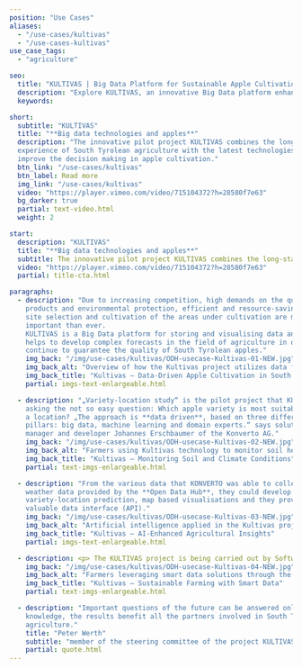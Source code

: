 ```yaml
---
position: "Use Cases"
aliases:
  - "/use-cases/kultivas"
  - "/use-cases-kultivas"
use_case_tags:
  - "agriculture"

seo:
  title: "KULTIVAS | Big Data Platform for Sustainable Apple Cultivation"
  description: "Explore KULTIVAS, an innovative Big Data platform enhancing decision-making in South Tyrolean apple farming through data-driven insights and machine learning."
  keywords:

short:
  subtitle: "KULTIVAS"
  title: "**Big data technologies and apples**"
  description: "The innovative pilot project KULTIVAS combines the long-standing
  experience of South Tyrolean agriculture with the latest technologies, to
  improve the decision making in apple cultivation."
  btn_link: "/use-cases/kultivas"
  btn_label: Read more
  img_link: "/use-cases/kultivas"
  video: "https://player.vimeo.com/video/715104372?h=28580f7e63"
  bg_darker: true
  partial: text-video.html
  weight: 2

start:
  description: "KULTIVAS"
  title: "**Big data technologies and apples**"
  subtitle: The innovative pilot project KULTIVAS combines the long-standing experience of South Tyrolean agriculture with the latest technologies, to improve the decision making in apple cultivation.
  video: "https://player.vimeo.com/video/715104372?h=28580f7e63"
  partial: title-cta.html

paragraphs:
  - description: "Due to increasing competition, high demands on the quality of the
    products and environmental protection, efficient and resource-saving
    site selection and cultivation of the areas under cultivation are more
    important than ever.
    KULTIVAS is a Big Data platform for storing and visualising data and
    helps to develop complex forecasts in the field of agriculture in order to
    continue to guarantee the quality of South Tyrolean apples."
    img_back: "/img/use-cases/kultivas/ODH-usecase-Kultivas-01-NEW.jpg"
    img_back_alt: "Overview of how the Kultivas project utilizes data for optimizing apple farming in South Tyrol."
    img_back_title: "Kultivas – Data-Driven Apple Cultivation in South Tyrol"
    partial: imgs-text-enlargeable.html

  - description: "„Variety-location study“ is the pilot project that KULTIVAS started with,
    asking the not so easy question: Which apple variety is most suitable for
    a location? „The approach is **data driven**, based on three different
    pillars: big data, machine learning and domain experts.“ says solution
    manager and developer Johannes Erschbaumer of the Konverto AG."
    img_back: "/img/use-cases/kultivas/ODH-usecase-Kultivas-02-NEW.jpg"
    img_back_alt: "Farmers using Kultivas technology to monitor soil health and climate conditions for sustainable agriculture."
    img_back_title: "Kultivas – Monitoring Soil and Climate Conditions"
    partial: text-imgs-enlargeable.html

  - description: "From the various data that KONVERTO was able to collect, including
    weather data provided by the **Open Data Hub**, they could develop a
    variety-location prediction, map based visualisations and they provide a
    valuable data interface (API)."
    img_back: "/img/use-cases/kultivas/ODH-usecase-Kultivas-03-NEW.jpg"
    img_back_alt: "Artificial intelligence applied in the Kultivas project for predictive analysis in apple cultivation."
    img_back_title: "Kultivas – AI-Enhanced Agricultural Insights"
    partial: imgs-text-enlargeable.html

  - description: <p> The KULTIVAS project is being carried out by Software and cloud from the private sector of the IT company <a href="https://konverto.eu" target="_blank">KONVERTO AG</a> in cooperation with researchers and agronomists from leading institutes (Laimburg, Eurac Research) who enrich the project with their agronomic knowledge.</p>
    img_back: "/img/use-cases/kultivas/ODH-usecase-Kultivas-04-NEW.jpg"
    img_back_alt: "Farmers leveraging smart data solutions through the Kultivas project to enhance agricultural sustainability."
    img_back_title: "Kultivas – Sustainable Farming with Smart Data"
    partial: text-imgs-enlargeable.html

  - description: "Important questions of the future can be answered only by pooling
    knowledge, the results benefit all the partners involved in South Tyrolean
    agriculture."
    title: "Peter Werth"
    subtitle: "member of the steering committee of the project KULTIVAS"
    partial: quote.html
---
```


